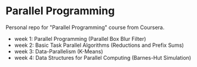 # Parallel Programming

Personal repo for "Parallel Programming" course from Coursera.

- week 1: Parallel Programming (Parallel Box Blur Filter)
- week 2: Basic Task Parallel Algorithms (Reductions and Prefix Sums)
- week 3: Data-Parallelism (K-Means)
- week 4: Data Structures for Parallel Computing (Barnes-Hut Simulation)
